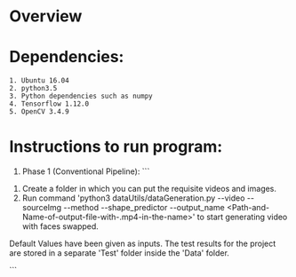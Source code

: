 Overview
========

Dependencies:
=============

    1. Ubuntu 16.04
    2. python3.5
    3. Python dependencies such as numpy
    4. Tensorflow 1.12.0
    5. OpenCV 3.4.9

Instructions to run program:
============================

1)  Phase 1 (Conventional Pipeline): \`\`\`

1.  Create a folder in which you can put the requisite videos and images.
2.  Run command 'python3 dataUtils/dataGeneration.py --video <Target-Video-File-Path> --sourceImg <source-Image-File-Path>
--method <tps-Tri-TriD> --shape_predictor <landmark-dat-file> --output_name <Path-and-Name-of-output-file-with-.mp4-in-the-name>' to start generating video with faces swapped. 

Default Values have been given as inputs. The test results for the project are stored in a separate 'Test' folder inside the 'Data' folder.

\`\`\`


